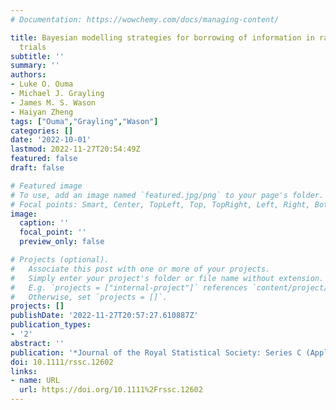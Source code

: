 ```yaml
---
# Documentation: https://wowchemy.com/docs/managing-content/

title: Bayesian modelling strategies for borrowing of information in randomised basket
  trials
subtitle: ''
summary: ''
authors:
- Luke O. Ouma
- Michael J. Grayling
- James M. S. Wason
- Haiyan Zheng
tags: ["Ouma","Grayling","Wason"]
categories: []
date: '2022-10-01'
lastmod: 2022-11-27T20:54:49Z
featured: false
draft: false

# Featured image
# To use, add an image named `featured.jpg/png` to your page's folder.
# Focal points: Smart, Center, TopLeft, Top, TopRight, Left, Right, BottomLeft, Bottom, BottomRight.
image:
  caption: ''
  focal_point: ''
  preview_only: false

# Projects (optional).
#   Associate this post with one or more of your projects.
#   Simply enter your project's folder or file name without extension.
#   E.g. `projects = ["internal-project"]` references `content/project/deep-learning/index.md`.
#   Otherwise, set `projects = []`.
projects: []
publishDate: '2022-11-27T20:57:27.610887Z'
publication_types:
- '2'
abstract: ''
publication: '*Journal of the Royal Statistical Society: Series C (Applied Statistics)*'
doi: 10.1111/rssc.12602
links:
- name: URL
  url: https://doi.org/10.1111%2Frssc.12602
---
```

